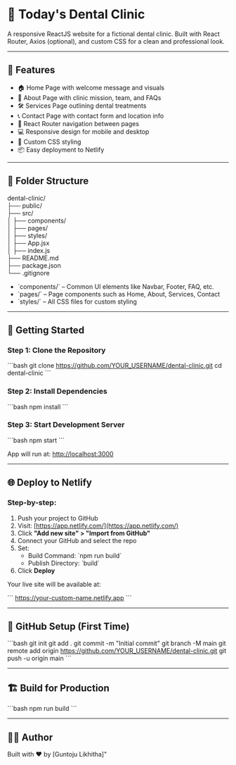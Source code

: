# 🦷 Today's Dental Clinic

A responsive ReactJS website for a fictional dental clinic. Built with React Router, Axios (optional), and custom CSS for a clean and professional look.

---

## 🌟 Features

- 🏠 Home Page with welcome message and visuals
- 📖 About Page with clinic mission, team, and FAQs
- 🛠️ Services Page outlining dental treatments
- 📞 Contact Page with contact form and location info
- 🔀 React Router navigation between pages
- 💻 Responsive design for mobile and desktop
- 🎨 Custom CSS styling
- 📦 Easy deployment to Netlify

---

## 📁 Folder Structure


dental-clinic/   
├── public/   
├── src/   
│   ├── components/      
│   ├── pages/   
│   ├── styles/   
│   ├── App.jsx   
│   ├── index.js   
├── README.md   
├── package.json   
└── .gitignore   


- \`components/\` – Common UI elements like Navbar, Footer, FAQ, etc.  
- \`pages/\` – Page components such as Home, About, Services, Contact  
- \`styles/\` – All CSS files for custom styling  

---

## 🚀 Getting Started

### Step 1: Clone the Repository

\`\`\`bash
git clone https://github.com/YOUR_USERNAME/dental-clinic.git
cd dental-clinic
\`\`\`

### Step 2: Install Dependencies

\`\`\`bash
npm install
\`\`\`

### Step 3: Start Development Server

\`\`\`bash
npm start
\`\`\`

App will run at: [http://localhost:3000](http://localhost:3000)

---

## 🌐 Deploy to Netlify

### Step-by-step:

1. Push your project to GitHub
2. Visit: [https://app.netlify.com/](https://app.netlify.com/)
3. Click **\"Add new site\" > \"Import from GitHub\"**
4. Connect your GitHub and select the repo
5. Set:
   - Build Command: \`npm run build\`
   - Publish Directory: \`build\`
6. Click **Deploy**

Your live site will be available at:

\`\`\`
https://your-custom-name.netlify.app
\`\`\`

---

## 🧠 GitHub Setup (First Time)

\`\`\`bash
git init
git add .
git commit -m \"Initial commit\"
git branch -M main
git remote add origin https://github.com/YOUR_USERNAME/dental-clinic.git
git push -u origin main
\`\`\`

---

## 🏗️ Build for Production

\`\`\`bash
npm run build
\`\`\`

---

## 👨‍⚕️ Author

Built with ❤️ by [Guntoju Likhitha]"

